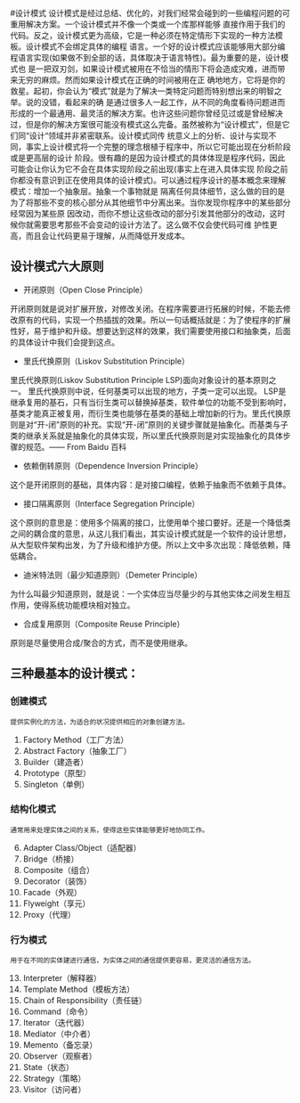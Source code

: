 #设计模式
    设计模式是经过总结、优化的，对我们经常会碰到的一些编程问题的可重用解决方案。一个设计模式并不像一个类或一个库那样能够
    直接作用于我们的代码。反之，设计模式更为高级，它是一种必须在特定情形下实现的一种方法模板。设计模式不会绑定具体的编程
    语言。一个好的设计模式应该能够用大部分编程语言实现(如果做不到全部的话，具体取决于语言特性)。最为重要的是，设计模式也 
    是一把双刃剑，如果设计模式被用在不恰当的情形下将会造成灾难，进而带来无穷的麻烦。然而如果设计模式在正确的时间被用在正
    确地地方，它将是你的救星。起初，你会认为“模式”就是为了解决一类特定问题而特别想出来的明智之举。说的没错，看起来的确
    是通过很多人一起工作，从不同的角度看待问题进而形成的一个最通用、最灵活的解决方案。也许这些问题你曾经见过或是曾经解决
    过，但是你的解决方案很可能没有模式这么完备。虽然被称为“设计模式”，但是它们同“设计“领域并非紧密联系。设计模式同传
    统意义上的分析、设计与实现不同，事实上设计模式将一个完整的理念根植于程序中，所以它可能出现在分析阶段或是更高层的设计
    阶段。很有趣的是因为设计模式的具体体现是程序代码，因此可能会让你认为它不会在具体实现阶段之前出现(事实上在进入具体实现
    阶段之前你都没有意识到正在使用具体的设计模式)。可以通过程序设计的基本概念来理解模式：增加一个抽象层。抽象一个事物就是
    隔离任何具体细节，这么做的目的是为了将那些不变的核心部分从其他细节中分离出来。当你发现你程序中的某些部分经常因为某些原
    因改动，而你不想让这些改动的部分引发其他部分的改动，这时候你就需要思考那些不会变动的设计方法了。这么做不仅会使代码可维
    护性更高，而且会让代码更易于理解，从而降低开发成本。

## 设计模式六大原则
- 开闭原则（Open Close Principle）

开闭原则就是说对扩展开放，对修改关闭。在程序需要进行拓展的时候，不能去修改原有的代码，实现一个热插拔的效果。所以一句话概括就是：为了使程序的扩展性好，易于维护和升级。想要达到这样的效果，我们需要使用接口和抽象类，后面的具体设计中我们会提到这点。

- 里氏代换原则（Liskov Substitution Principle）

里氏代换原则(Liskov Substitution Principle LSP)面向对象设计的基本原则之一。 里氏代换原则中说，任何基类可以出现的地方，子类一定可以出现。 LSP是继承复用的基石，只有当衍生类可以替换掉基类，软件单位的功能不受到影响时，基类才能真正被复用，而衍生类也能够在基类的基础上增加新的行为。里氏代换原则是对“开-闭”原则的补充。实现“开-闭”原则的关键步骤就是抽象化。而基类与子类的继承关系就是抽象化的具体实现，所以里氏代换原则是对实现抽象化的具体步骤的规范。—— From Baidu 百科

- 依赖倒转原则（Dependence Inversion Principle）

这个是开闭原则的基础，具体内容：是对接口编程，依赖于抽象而不依赖于具体。

- 接口隔离原则（Interface Segregation Principle）

这个原则的意思是：使用多个隔离的接口，比使用单个接口要好。还是一个降低类之间的耦合度的意思，从这儿我们看出，其实设计模式就是一个软件的设计思想，从大型软件架构出发，为了升级和维护方便。所以上文中多次出现：降低依赖，降低耦合。

- 迪米特法则（最少知道原则）（Demeter Principle）

为什么叫最少知道原则，就是说：一个实体应当尽量少的与其他实体之间发生相互作用，使得系统功能模块相对独立。

- 合成复用原则（Composite Reuse Principle）

原则是尽量使用合成/聚合的方式，而不是使用继承。
## 三种最基本的设计模式：
### 创建模式
    提供实例化的方法，为适合的状况提供相应的对象创建方法。
1. Factory Method（工厂方法）
2. Abstract Factory（抽象工厂）
3. Builder（建造者）
4. Prototype（原型）
5. Singleton（单例）
### 结构化模式
    通常用来处理实体之间的关系，使得这些实体能够更好地协同工作。
6. Adapter Class/Object（适配器）
7. Bridge（桥接）
8. Composite（组合）
9. Decorator（装饰）
10. Facade（外观）
11. Flyweight（享元）
12. Proxy（代理）
### 行为模式
    用于在不同的实体建进行通信，为实体之间的通信提供更容易，更灵活的通信方法。
13. Interpreter（解释器）
14. Template Method（模板方法）
15. Chain of Responsibility（责任链）
16. Command（命令）
17. Iterator（迭代器）
18. Mediator（中介者）
19. Memento（备忘录）
20. Observer（观察者）
21. State（状态）
22. Strategy（策略）
23. Visitor（访问者）